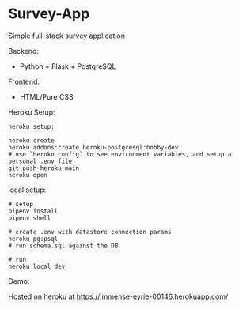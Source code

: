 # Survey-App
Simple full-stack survey application

Backend:
- Python + Flask + PostgreSQL

Frontend: 
- HTML/Pure CSS

Heroku Setup:

```
heroku setup:

heroku create
heroku addons:create heroku-postgresql:hobby-dev
# use `heroku config` to see environment variables, and setup a personal .env file
git push heroku main
heroku open
```

local setup:
```
# setup
pipenv install
pipenv shell

# create .env with datastore connection params
heroku pg:psql
# run schema.sql against the DB

# run
heroku local dev
```
Demo:

Hosted on heroku at <https://immense-eyrie-00146.herokuapp.com/>
